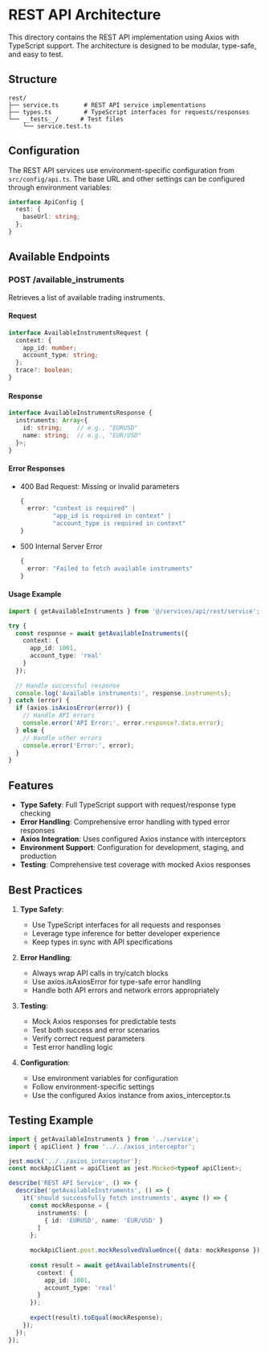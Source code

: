 # REST API Architecture

This directory contains the REST API implementation using Axios with TypeScript support. The architecture is designed to be modular, type-safe, and easy to test.

## Structure

```
rest/
├── service.ts       # REST API service implementations
├── types.ts         # TypeScript interfaces for requests/responses
└── __tests__/      # Test files
    └── service.test.ts
```

## Configuration

The REST API services use environment-specific configuration from `src/config/api.ts`. The base URL and other settings can be configured through environment variables:

```typescript
interface ApiConfig {
  rest: {
    baseUrl: string;
  };
}
```

## Available Endpoints

### POST /available_instruments

Retrieves a list of available trading instruments.

#### Request
```typescript
interface AvailableInstrumentsRequest {
  context: {
    app_id: number;
    account_type: string;
  };
  trace?: boolean;
}
```

#### Response
```typescript
interface AvailableInstrumentsResponse {
  instruments: Array<{
    id: string;    // e.g., "EURUSD"
    name: string;  // e.g., "EUR/USD"
  }>;
}
```

#### Error Responses
- 400 Bad Request: Missing or invalid parameters
  ```typescript
  {
    error: "context is required" |
           "app_id is required in context" |
           "account_type is required in context"
  }
  ```
- 500 Internal Server Error
  ```typescript
  {
    error: "Failed to fetch available instruments"
  }
  ```

#### Usage Example
```typescript
import { getAvailableInstruments } from '@/services/api/rest/service';

try {
  const response = await getAvailableInstruments({
    context: {
      app_id: 1001,
      account_type: 'real'
    }
  });
  
  // Handle successful response
  console.log('Available instruments:', response.instruments);
} catch (error) {
  if (axios.isAxiosError(error)) {
    // Handle API errors
    console.error('API Error:', error.response?.data.error);
  } else {
    // Handle other errors
    console.error('Error:', error);
  }
}
```

## Features

- **Type Safety**: Full TypeScript support with request/response type checking
- **Error Handling**: Comprehensive error handling with typed error responses
- **Axios Integration**: Uses configured Axios instance with interceptors
- **Environment Support**: Configuration for development, staging, and production
- **Testing**: Comprehensive test coverage with mocked Axios responses

## Best Practices

1. **Type Safety**:
   - Use TypeScript interfaces for all requests and responses
   - Leverage type inference for better developer experience
   - Keep types in sync with API specifications

2. **Error Handling**:
   - Always wrap API calls in try/catch blocks
   - Use axios.isAxiosError for type-safe error handling
   - Handle both API errors and network errors appropriately

3. **Testing**:
   - Mock Axios responses for predictable tests
   - Test both success and error scenarios
   - Verify correct request parameters
   - Test error handling logic

4. **Configuration**:
   - Use environment variables for configuration
   - Follow environment-specific settings
   - Use the configured Axios instance from axios_interceptor.ts

## Testing Example

```typescript
import { getAvailableInstruments } from '../service';
import { apiClient } from '../../axios_interceptor';

jest.mock('../../axios_interceptor');
const mockApiClient = apiClient as jest.Mocked<typeof apiClient>;

describe('REST API Service', () => {
  describe('getAvailableInstruments', () => {
    it('should successfully fetch instruments', async () => {
      const mockResponse = {
        instruments: [
          { id: 'EURUSD', name: 'EUR/USD' }
        ]
      };
      
      mockApiClient.post.mockResolvedValueOnce({ data: mockResponse });
      
      const result = await getAvailableInstruments({
        context: {
          app_id: 1001,
          account_type: 'real'
        }
      });
      
      expect(result).toEqual(mockResponse);
    });
  });
});
